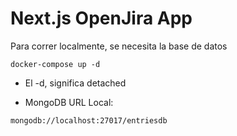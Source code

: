 # Next.js OpenJira App

Para correr localmente, se necesita la base de datos

```
docker-compose up -d
```

- El -d, significa detached

- MongoDB URL Local:

```
mongodb://localhost:27017/entriesdb
```

